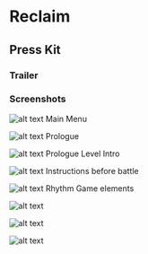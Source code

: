 # Reclaim
## Press Kit

### Trailer

### Screenshots

![alt text](https://i.imgur.com/QTUR4IZ.png)
Main Menu

![alt text](https://i.imgur.com/Ur8BuRF.png)
Prologue

![alt text](https://i.imgur.com/xhNK0OO.png)
Prologue Level Intro

![alt text](https://i.imgur.com/0RwrLUx.png)
Instructions before battle

![alt text](https://i.imgur.com/f6ifyGx.png)
Rhythm Game elements

![alt text]()

![alt text]()

![alt text]()
